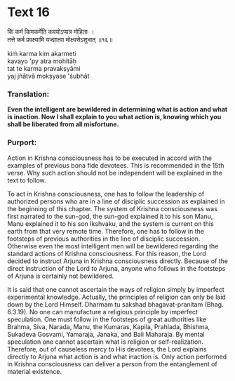 # Text 16

किं कर्म किमकर्मेति कवयोऽप्यत्र मोहिताः ।  
तत्ते कर्म प्रवक्ष्यामि यज्ज्ञात्वा मोक्ष्यसेऽशुभात् ॥१६॥

kiḿ karma kim akarmeti  
kavayo 'py atra mohitāḥ  
tat te karma pravakṣyāmi  
yaj jñātvā mokṣyase 'śubhāt



### Translation:

**Even the intelligent are bewildered in determining what is action and what is inaction. Now I shall explain to you what action is, knowing which you shall be liberated from all misfortune.**

### Purport:

Action in Krishna consciousness has to be executed in accord with the examples of previous bona fide devotees. This is recommended in the 15th verse. Why such action should not be independent will be explained in the text to follow.

To act in Krishna consciousness, one has to follow the leadership of authorized persons who are in a line of disciplic succession as explained in the beginning of this chapter. The system of Krishna consciousness was first narrated to the sun-god, the sun-god explained it to his son Manu, Manu explained it to his son Ikshvaku, and the system is current on this earth from that very remote time. Therefore, one has to follow in the footsteps of previous authorities in the line of disciplic succession. Otherwise even the most intelligent men will be bewildered regarding the standard actions of Krishna consciousness. For this reason, the Lord decided to instruct Arjuna in Krishna consciousness directly. Because of the direct instruction of the Lord to Arjuna, anyone who follows in the footsteps of Arjuna is certainly not bewildered.

It is said that one cannot ascertain the ways of religion simply by imperfect experimental knowledge. Actually, the principles of religion can only be laid down by the Lord Himself. Dharmam tu sakshad bhagavat-pranitam (Bhag. 6.3.19). No one can manufacture a religious principle by imperfect speculation. One must follow in the footsteps of great authorities like Brahma, Siva, Narada, Manu, the Kumaras, Kapila, Prahlada, Bhishma, Sukadeva Gosvami, Yamaraja, Janaka, and Bali Maharaja. By mental speculation one cannot ascertain what is religion or self-realization. Therefore, out of causeless mercy to His devotees, the Lord explains directly to Arjuna what action is and what inaction is. Only action performed in Krishna consciousness can deliver a person from the entanglement of material existence.